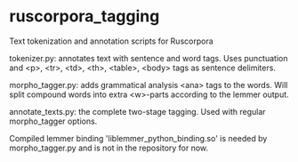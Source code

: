 ruscorpora_tagging
==================

Text tokenization and annotation scripts for Ruscorpora

tokenizer.py: annotates text with sentence <se> and word <w> tags.
Uses punctuation and &lt;p&gt;, &lt;tr&gt;, &lt;td&gt;, &lt;th&gt;, &lt;table&gt;, &lt;body&gt; tags as sentence delimiters.

morpho_tagger.py: adds grammatical analysis &lt;ana&gt; tags to the words.
Will split compound words into extra &lt;w&gt;-parts according to the lemmer output.

annotate_texts.py: the complete two-stage tagging. Used with regular morpho_tagger options.

Compiled lemmer binding 'liblemmer_python_binding.so' is needed by morpho_tagger.py and is not in the repository for now.
